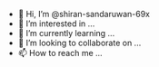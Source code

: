 - 👋 Hi, I’m @shiran-sandaruwan-69x
- 👀 I’m interested in ...
- 🌱 I’m currently learning ...
- 💞️ I’m looking to collaborate on ...
- 📫 How to reach me ...

<!---
shiran-sandaruwan-69x/shiran-sandaruwan-69x is a ✨ special ✨ repository because its `README.md` (this file) appears on your GitHub profile.
You can click the Preview link to take a look at your changes.
--->
